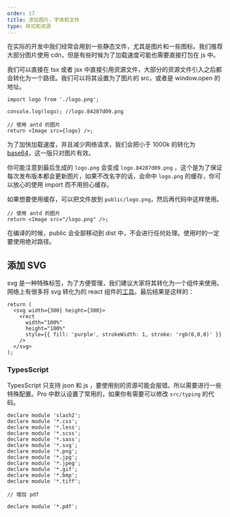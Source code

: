 ```yaml
---
order: 17
title: 添加图片，字体和文件
type: 样式和资源
---
```


在实际的开发中我们经常会用到一些静态文件，尤其是图片和一些图标。我们推荐大部分图片使用 cdn，但是有些时候为了加载速度可能也需要直接打包在 js 中。

我们可以直接在 tsx 或者 jsx 中直接引用资源文件，大部分的资源文件引入之后都会转化为一个路径。我们可以将其设置为了图片的 src，或者是 window.open 的地址。

```tsx
import logo from './logo.png';

console.log(logo); //logo.84287d09.png

// 使用 antd 的图片
return <Image src={logo} />;
```

为了加快加载速度，并且减少网络请求，我们会把小于 1000k 的转化为 [base64](https://developer.mozilla.org/en-US/docs/Web/HTTP/Basics_of_HTTP/Data_URIs)，这一版只对图片有效。

你可能注意到最后生成的 `logo.png` 会变成 `logo.84287d09.png` ，这个是为了保证每次发布版本都会更新图片，如果不改名字的话，会命中 `logo.png` 的缓存，你可以放心的使用 import 而不用担心缓存。

如果想要使用缓存，可以把文件放到 `public/logo.png`，然后再代码中这样使用。

```tsx
// 使用 antd 的图片
return <Image src="/logo.png" />;
```

在编译的时候，public 会全部移动到 dist 中，不会进行任何处理。使用时的一定要使用绝对路径。

## 添加 SVG

svg 是一种特殊标签，为了方便管理，我们建议大家将其转化为一个组件来使用。网络上有很多将 svg 转化为的 react 组件的[工具](https://github.com/sairion/svg-inline-react)。最后结果是这样的：

```tsx
return (
  <svg width={300} height={300}>
    <rect
      width="100%"
      height="100%"
      style={{ fill: 'purple', strokeWidth: 1, stroke: 'rgb(0,0,0)' }}
    />
  </svg>
);
```

### TypesScript

TypesScript 只支持 json 和 js ，要使用别的资源可能会报错。所以需要进行一些特殊配置。Pro 中默认设置了常用的，如果你有需要可以修改 `src/typing` 的代码。

```tsx
declare module 'slash2';
declare module '*.css';
declare module '*.less';
declare module '*.scss';
declare module '*.sass';
declare module '*.svg';
declare module '*.png';
declare module '*.jpg';
declare module '*.jpeg';
declare module '*.gif';
declare module '*.bmp';
declare module '*.tiff';

// 增加 pdf

declare module '*.pdf';
```
